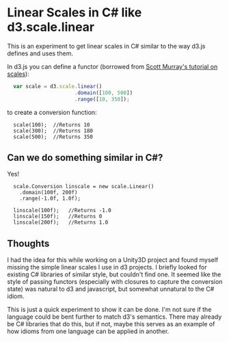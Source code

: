 ﻿Linear Scales in C# like d3.scale.linear
========================================

This is an experiment to get linear scales in C# similar to the way d3.js defines and uses them.

In d3.js you can define a functor (borrowed from [Scott Murray's tutorial on scales](http://alignedleft.com/tutorials/d3/scales)):

```javascript
  var scale = d3.scale.linear()
                      .domain([100, 500])
                      .range([10, 350]);                      
```

to create a conversion function:

```
  scale(100);  //Returns 10
  scale(300);  //Returns 180
  scale(500);  //Returns 350
```

Can we do something similar in C#?
----------------------------------

Yes!

```    
  scale.Conversion linscale = new scale.Linear()
    .domain(100f, 200f)
    .range(-1.0f, 1.0f);
    
  linscale(100f);   //Returns -1.0
  linscale(150f);   //Returns 0
  linscale(200f);   //Returns 1.0
```

Thoughts
--------

I had the idea for this while working on a Unity3D project and found myself missing the simple 
linear scales I use in d3 projects.  I briefly looked for existing C# libraries of similar style, 
but couldn't find one.  It seemed like the style of passing functors (especially with closures to capture 
the conversion state) was natural to d3 and javascript, but somewhat unnatural to the C# idiom.

This is just a quick experiment to show it can be done.  I'm not sure if the language could be bent further
to match d3's semantics.  There may already be C# libraries that do this, but if not, maybe this
serves as an example of how idioms from one language can be applied in another.
